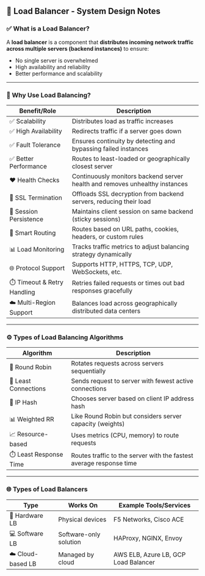 ## 📌 Load Balancer - System Design Notes

### ✅ What is a Load Balancer?

A **load balancer** is a component that **distributes incoming network traffic across multiple servers (backend instances)** to ensure:

- No single server is overwhelmed  
- High availability and reliability  
- Better performance and scalability  

---

### 🎯 Why Use Load Balancing?

| Benefit/Role                | Description                                                                 |
|-----------------------------|-----------------------------------------------------------------------------|
| ✅ Scalability              | Distributes load as traffic increases                                       |
| ✅ High Availability        | Redirects traffic if a server goes down                                     |
| ✅ Fault Tolerance          | Ensures continuity by detecting and bypassing failed instances              |
| ✅ Better Performance       | Routes to least-loaded or geographically closest server                     |
| ❤️ Health Checks            | Continuously monitors backend server health and removes unhealthy instances |
| 🔐 SSL Termination          | Offloads SSL decryption from backend servers, reducing their load           |
| 🔄 Session Persistence      | Maintains client session on same backend (sticky sessions)                  |
| 🧭 Smart Routing            | Routes based on URL paths, cookies, headers, or custom rules                |
| 📊 Load Monitoring          | Tracks traffic metrics to adjust balancing strategy dynamically             |
| 🌐 Protocol Support         | Supports HTTP, HTTPS, TCP, UDP, WebSockets, etc.                            |
| ⏱️ Timeout & Retry Handling | Retries failed requests or times out bad responses gracefully               |
| ☁️ Multi-Region Support     | Balances load across geographically distributed data centers                |

---

### ⚙️ Types of Load Balancing Algorithms

| Algorithm          | Description                                                 |
|--------------------|-------------------------------------------------------------|
| 🔁 Round Robin     | Rotates requests across servers sequentially                |
| 🎯 Least Connections | Sends request to server with fewest active connections     |
| 🧠 IP Hash          | Chooses server based on client IP address hash             |
| 📊 Weighted RR      | Like Round Robin but considers server capacity (weights)   |
| 📈 Resource-based   | Uses metrics (CPU, memory) to route requests               |
| ⏱️ Least Response Time | Routes traffic to the server with the fastest average response time       |

---

### 🌐 Types of Load Balancers

| Type              | Works On              | Example Tools/Services                      |
|-------------------|-----------------------|---------------------------------------------|
| 🔧 Hardware LB     | Physical devices       | F5 Networks, Cisco ACE                      |
| 💻 Software LB     | Software-only solution | HAProxy, NGINX, Envoy                       |
| ☁️ Cloud-based LB  | Managed by cloud       | AWS ELB, Azure LB, GCP Load Balancer        |


